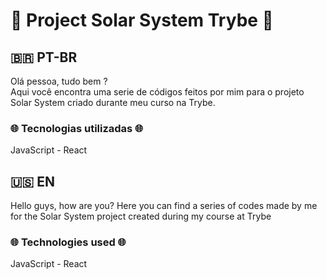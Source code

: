 # 🌌 Project Solar System Trybe 🌌
## 🇧🇷 PT-BR
Olá pessoa, tudo bem ?  
Aqui você encontra uma serie de códigos feitos por mim para o projeto Solar System criado durante meu curso na Trybe.
### 🌐 Tecnologias utilizadas 🌐
JavaScript - React
## 🇺🇸 EN
Hello guys, how are you?
Here you can find a series of codes made by me for the Solar System project created during my course at Trybe
### 🌐 Technologies used 🌐
JavaScript - React
